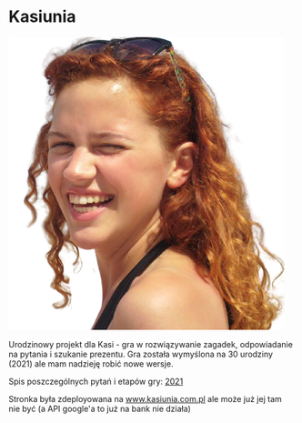 # Kasiunia

![](./docs/kasiakasia.png)

Urodzinowy projekt dla Kasi - gra w rozwiązywanie zagadek, odpowiadanie na pytania i szukanie prezentu.
Gra została wymyślona na 30 urodziny (2021) ale mam nadzieję robić nowe wersje.

Spis poszczególnych pytań i etapów gry:
[2021](./docs/2021.md)

Stronka była zdeployowana na www.kasiunia.com.pl ale może już jej tam nie być (a API google'a to już na bank nie działa)

